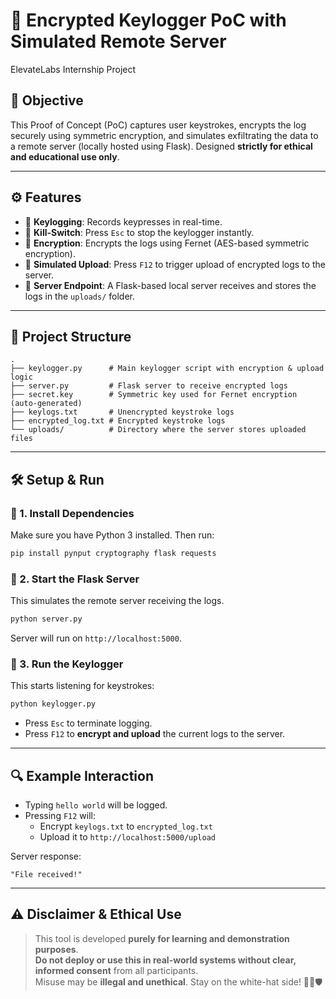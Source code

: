# 🔐 Encrypted Keylogger PoC with Simulated Remote Server
ElevateLabs Internship Project

## 🎯 Objective
This Proof of Concept (PoC) captures user keystrokes, encrypts the log securely using symmetric encryption, and simulates exfiltrating the data to a remote server (locally hosted using Flask). Designed **strictly for ethical and educational use only**.

---

## ⚙️ Features
- 🎹 **Keylogging**: Records keypresses in real-time.
- 🛑 **Kill-Switch**: Press `Esc` to stop the keylogger instantly.
- 🔐 **Encryption**: Encrypts the logs using Fernet (AES-based symmetric encryption).
- 🚀 **Simulated Upload**: Press `F12` to trigger upload of encrypted logs to the server.
- 📡 **Server Endpoint**: A Flask-based local server receives and stores the logs in the `uploads/` folder.

---

## 📂 Project Structure
```
.
├── keylogger.py      # Main keylogger script with encryption & upload logic
├── server.py         # Flask server to receive encrypted logs
├── secret.key        # Symmetric key used for Fernet encryption (auto-generated)
├── keylogs.txt       # Unencrypted keystroke logs
├── encrypted_log.txt # Encrypted keystroke logs
└── uploads/          # Directory where the server stores uploaded files
```

---

## 🛠️ Setup & Run

### 🔧 1. Install Dependencies
Make sure you have Python 3 installed. Then run:
```bash
pip install pynput cryptography flask requests
```

### 🚀 2. Start the Flask Server
This simulates the remote server receiving the logs.
```bash
python server.py
```

Server will run on `http://localhost:5000`.

### 🎯 3. Run the Keylogger
This starts listening for keystrokes:
```bash
python keylogger.py
```

- Press `Esc` to terminate logging.
- Press `F12` to **encrypt and upload** the current logs to the server.

---

## 🔍 Example Interaction
- Typing `hello world` will be logged.
- Pressing `F12` will:
  - Encrypt `keylogs.txt` to `encrypted_log.txt`
  - Upload it to `http://localhost:5000/upload`

Server response:  
```
"File received!"
```

---

## ⚠️ Disclaimer & Ethical Use
> This tool is developed **purely for learning and demonstration purposes**.  
> **Do not deploy or use this in real-world systems without clear, informed consent** from all participants.  
> Misuse may be **illegal and unethical**. Stay on the white-hat side! 🕵️‍♂️🛡️

